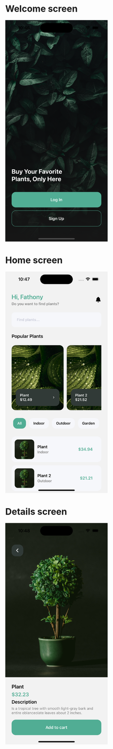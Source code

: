 <h1>Welcome screen</h1>
<img src="Welcome.png" height=700>
<h1>Home screen</h1>
<img src="Home.png" height=700>
<h1>Details screen</h1>
<img src="Details.png" height=700>
